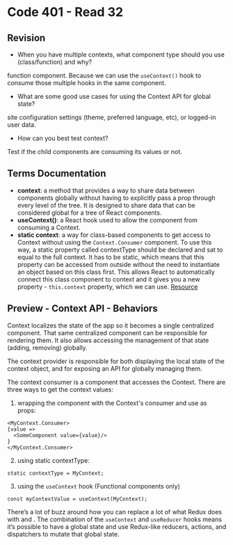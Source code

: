 # Code 401 - Read 32

## Revision

* When you have multiple contexts, what component type should you use (class/function) and why?

function component. Because we can use the `useContext()` hook to consume those multiple hooks in the same component.

* What are some good use cases for using the Context API for global state?

site configuration settings (theme, preferred language, etc), or logged-in user data.

* How can you best test context?

Test if the child components are consuming its values or not.

## Terms Documentation

* **context**: a method that provides a way to share data between components globally without having to explicitly pass a prop through every level of the tree. It is designed to share data that can be considered global for a tree of React components.
* **useContext()**: a React hook used to allow the component from consuming a Context.
* **static context**: a way for class-based components to get access to Context without using the `Context.Consumer` component. To use this way, a static property called contextType should be declared and sat to equal to the full context. It has to be static, which means that this property can be accessed from outside without the need to instantiate an object based on this class first. This allows React to automatically connect this class component to context and it gives you a new property - `this.context` property, which we can use. [Resource](https://dev.to/olenadrugalya/what-is-contexttype-1b75)

## Preview - Context API - Behaviors

Context localizes the state of the app so it becomes a single centralized component. That same centralized component can be responsible for rendering them. It also allows accessing the management of that state (adding, removing) globally.

The context provider is responsible for both displaying the local state of the context object, and for exposing an API for globally managing them.

The context consumer is a component that accesses the Context. There are three ways to get the context values:

1. wrapping the component with the Context's consumer and use as props:

```
<MyContext.Consumer>
{value => 
  <SomeComponent value={value}/>
}
</MyContext.Consumer>
```

2. using static contextType:

```
static contextType = MyContext;
```

3. using the `useContext` hook (Functional components only)

```
const myContextValue = useContext(MyContext);
```

There’s a lot of buzz around how you can replace a lot of what Redux does with  and . The combination of the `useContext` and `useReducer` hooks means it’s possible to have a global state and use Redux-like reducers, actions, and dispatchers to mutate that global state.
